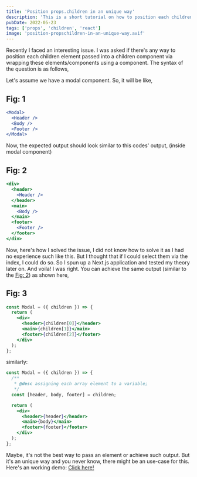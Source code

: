 ```yaml
---
title: 'Position props.children in an unique way'
description: 'This is a short tutorial on how to position each children element passed into a children component via wrapping these elements/components using a component.'
pubDate: 2022-05-23
tags: ['props', 'children', 'react']
image: 'position-propschildren-in-an-unique-way.avif'
---
```


Recently I faced an interesting issue. I was asked if there's any way to position each children element passed into a children component via wrapping these elements/components using a component. The syntax of the question is as follows,

Let's assume we have a modal component. So, it will be like,

## Fig: 1

```jsx
<Modal>
  <Header />
  <Body />
  <Footer />
</Modal>
```

Now, the expected output should look similar to this codes' output,
(inside modal component)

## Fig: 2

```jsx
<div>
  <header>
    <Header />
  </header>
  <main>
    <Body />
  </main>
  <footer>
    <Footer />
  </footer>
</div>
```

Now, here's how I solved the issue,
I did not know how to solve it as I had no experience such like this. But I thought that if I could select them via the index, I could do so. So I spun up a Next.js application and tested my theory later on. And voila! I was right. You can achieve the same output (similar to the [Fig: 2](##fig2)) as shown here,

## Fig: 3

```jsx
const Modal = ({ children }) => {
  return (
    <div>
      <header>{children[0]}</header>
      <main>{children[1]}</main>
      <footer>{children[2]}</footer>
    </div>
  );
};
```

similarly:

```jsx
const Modal = ({ children }) => {
  /**
   * @desc assigning each array element to a variable;
   */
  const [header, body, footer] = children;

  return (
    <div>
      <header>{header}</header>
      <main>{body}</main>
      <footer>{footer}</footer>
    </div>
  );
};
```

Maybe, it's not the best way to pass an element or achieve such output. But it's an unique way and you never know, there might be an use-case for this. Here's an working demo: [Click here!](https://replit.com/@SajjatHossain/propschildren#pages/index.jsx)
